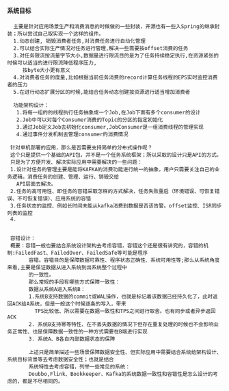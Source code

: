 #### 系统目标     
      主要是针对应用场景生产和消费消息的时候做的一些封装，开源也有一些入Spring的继承封装；所以尝试自己取实现一个这样的组件。
      1.动态创建, 销毁消费者任务,对消费任务进行自动化管理
      2.可以结合实际生产情况对任务进行管理,解决一些需要按offset消费的任务
      3.对任务限流按流量字节大小,数据量进行限流目的是为了任务持续稳定执行,在资源紧张的时候可以适当的进行限流降低程序压力,
         按byte大小更有意义
      4.对消费者任务的度量,比如根据当前任务消费的record计算任务线程的EPS实时监控消费者的压力
      5.在进行动态扩展分区的时候,能结合任务动态创建按资源进行适当增加消费者
    
      功能架构设计：
       1.将每一组的的线程执行任务抽象成一个Job,在Job下面有多个consumer的设计
       2.Job中可以对每个Consumer消费的Topic的分区的指定初始化
       3.通过Job定义Job去初始化consumer,JobConsumer是一组消费线程的管理实现
       4.通过事件分发机制去管理consumer的消费情况
       
     针对单机部署的应用，那么是否需要支持简单的分布式操作呢？
     这个只是提供一个基础的API包，并不是一个任务系统框架；所以采取的设计只是API的方式。
     只是为了方便开发、解决实际应用中需要解决的一些问题：
     1.设计对任务的管理主要是能将KAFKA的消费功能进行统一的抽象，用户只需要关注自己的业务逻辑。消费任务的创建、管理、运行、销毁交给
       API层面去解决。
     2.任务的高可用性、即任务的容错采取怎样的方式解决，任务失败重启（环境错误、可恢复错误、不可恢复错误）、应用系统的容错
     3.任务状态的监控、例如长时间未能从kafka消费到数据是否该告警。offset监控、ISR同步列表的监控
     4.
     
     
     容错设计：
     概要：容错一般也要结合系统设计架构去考虑容错，容错这个还是很有讲究的，容错的机制:FailedFast、FailedOver、FailedSafe等可能是程序
           容错。容错目的是保障数据可靠性、程序状态正确性、系统可用性等;那么从系统角度来看,主要是保证数据从进入系统到出系统整个过程中
           的一致性。
           那么常规的手段有哪些方式保障一致性：
           数据从系统A进入系统B：
           1.系统B支持数据的commit或WAL操作，也就是标记着该数据已经持久化了，此时返回ACK给A系统，但是一般这个时候逐条的写入，带来
             TPS比较低、所以需要在数据一致性和TPS之间进行取舍。也有同步或者异步返回ACK
           2. 系统B支持幂等特性、在不丢失数据的情况下但存在重复处理的时候也不会影响业务正常性、也是保障数据一致性的一种方式需要在B端进行实现           
           3. 系统A、B各自内部数据状态的保障
           
           上述只是简单描述一些场景保障数据安全性、但实际应用中需要结合系统给架构设计、系统目标背景等去考虑数据安全性；也就是结合
           系统特性去考虑容错，列举一些常见的系统：
           Doubbo,Flink、Bookkeeper、Kafka的系统数据一致性和容错性是怎么设计的考虑的，都是不尽相同的。
          
           
                         
     
       